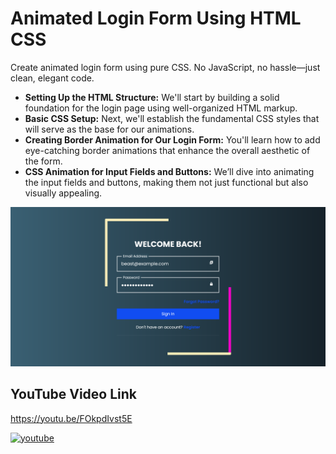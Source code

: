 # Animated Login Form Using HTML CSS

Create animated login form using pure CSS. No JavaScript, no hassle—just clean, elegant code.

- **Setting Up the HTML Structure:** We'll start by building a solid foundation for the login page using well-organized HTML markup.
- **Basic CSS Setup:** Next, we'll establish the fundamental CSS styles that will serve as the base for our animations.
- **Creating Border Animation for Our Login Form:** You'll learn how to add eye-catching border animations that enhance the overall aesthetic of the form.
- **CSS Animation for Input Fields and Buttons:** We’ll dive into animating the input fields and buttons, making them not just functional but also visually appealing.

![Logo](https://raw.githubusercontent.com/codzsword/Animated-Login-Form/refs/heads/main/demo.png)

## YouTube Video Link
https://youtu.be/FOkpdIvst5E

[![youtube](https://img.shields.io/badge/YouTube-red?style=for-the-badge&logo=youtube&logoColor=white)](https://www.youtube.com/@codzsword)
